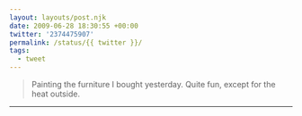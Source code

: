 ```yaml
---
layout: layouts/post.njk
date: 2009-06-28 18:30:55 +00:00
twitter: '2374475907'
permalink: /status/{{ twitter }}/
tags: 
  - tweet
---
```


> Painting the furniture I bought yesterday. Quite fun, except for the heat outside.

---
